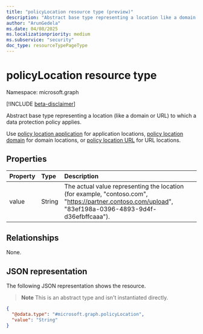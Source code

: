 ```yaml
---
title: "policyLocation resource type (preview)"
description: "Abstract base type representing a location like a domain or URL, to which a data protection policy applies."
author: "ArunGedela"
ms.date: 04/08/2025
ms.localizationpriority: medium
ms.subservice: "security"
doc_type: resourceTypePageType
---
```


# policyLocation resource type

Namespace: microsoft.graph

[!INCLUDE [beta-disclaimer](../../includes/beta-disclaimer.md)]

Abstract base type representing a location (like a domain or URL) to which a data protection policy applies.

Use [policy location application](../resources/policylocationapp.md) for application locations, [policy location domain](../resources/policylocationdomain.md) for domain locations, or [policy location URL](../resources/policylocationurl.md) for URL locations.

## Properties

| Property | Type   | Description                                                    |
| :------- | :----- | :------------------------------------------------------------- |
| value    | String | The actual value representing the location (for example, "contoso.com", "https://partner.contoso.com/upload", "83ef198a-0396-4893-9d4f-d36efbffcaaa"). |

## Relationships

None.

## JSON representation

The following JSON representation shows the resource. 
>**Note** This is an abstract type and isn't instantiated directly.
<!-- {
  "blockType": "resource",
  "abstract": true,
  "@odata.type": "microsoft.graph.policyLocation",
  "openType": false
}-->
``` json
{
  "@odata.type": "#microsoft.graph.policyLocation",
  "value": "String"
}
```
